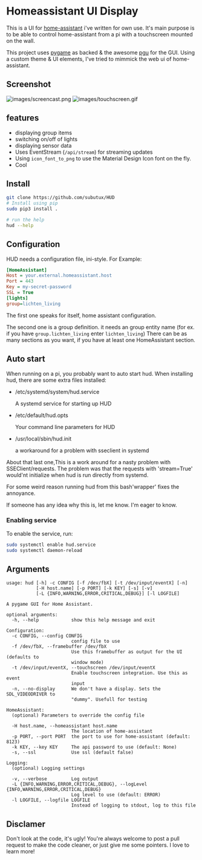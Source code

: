 # Homeassistant UI Display
This is a UI for [home-assistant](http://home-assistant.io) i've
written for own use. It's main purpose is to be able to control
home-assistant from a pi with a touchscreen mounted on the wall.

This project uses [pygame](http://pygame.org) as backed & the awesome
[pgu](https://github.com/parogers/pgu) for the GUI. Using a custom theme
& UI elements, I've tried to mimmick the web ui of home-assistant.

## Screenshot
![images/screencast.png](images/screencast.gif)
![images/touchscreen.gif](images/touchscreen.gif)

## features
* displaying group items
* switching on/off of lights
* displaying sensor data
* Uses EventStream (`/api/stream`) for streaming updates
* Using `icon_font_to_png` to use the Material Design Icon font on the fly.
* Cool

## Install
```bash
git clone https://github.com/subutux/HUD
# Install using pip
sudo pip3 install .

# run the help
hud --help
```

## Configuration

HUD needs a configuration file, ini-style. For Example:

```ini
[HomeAssistant]
Host = your.external.homeassistant.host
Port = 443
Key = my-secret-password
SSL = True
[lights]
group=lichten_living
```

The first one speaks for itself, home assistant configuration.

The second one is a group definition. it needs an group entity name
(for ex. if you have `group.lichten_living` enter `lichten_living`)
There can be as many sections as you want, if you have at least one
HomeAssistant section.

## Auto start

When running on a pi, you probably want to auto start hud.
When installing hud, there are some extra files installed:

- /etc/systemd/system/hud.service

  A systemd service for starting up HUD
- /etc/default/hud.opts

  Your command line parameters for HUD
- /usr/local/sbin/hud.init

  a workaround for a problem with sseclient in systemd

About that last one,This is a work around for a nasty problem with
SSEClient/requests. The problem was that the requests with
'stream=True' would'nt initialize when hud is run directly from
systemd.

For some weird reason running hud from this bash'wrapper' fixes
the annoyance.

If someone has any idea why this is, let me know. I'm eager to know.


### Enabling service

To enable the service, run:

```bash
sudo systemctl enable hud.service
sudo systemctl daemon-reload
```

## Arguments
```
usage: hud [-h] -c CONFIG [-f /dev/fbX] [-t /dev/input/eventX] [-n]
           [-H host.name] [-p PORT] [-k KEY] [-s] [-v]
           [-L {INFO,WARNING,ERROR,CRITICAL,DEBUG}] [-l LOGFILE]

A pygame GUI for Home Assistant.

optional arguments:
  -h, --help            show this help message and exit

Configuration:
  -c CONFIG, --config CONFIG
                        config file to use
  -f /dev/fbX, --framebuffer /dev/fbX
                        Use this framebuffer as output for the UI (defaults to
                        window mode)
  -t /dev/input/eventX, --touchscreen /dev/input/eventX
                        Enable touchscreen integration. Use this as event
                        input
  -n, --no-display      We don't have a display. Sets the SDL_VIDEODRIVER to
                        "dummy". Usefull for testing

HomeAssistant:
  (optional) Parameters to override the config file

  -H host.name, --homeassistant host.name
                        The location of home-assistant
  -p PORT, --port PORT  the port to use for home-assistant (default: 8123)
  -k KEY, --key KEY     The api password to use (default: None)
  -s, --ssl             Use ssl (default false)

Logging:
  (optional) Logging settings

  -v, --verbose         Log output
  -L {INFO,WARNING,ERROR,CRITICAL,DEBUG}, --logLevel {INFO,WARNING,ERROR,CRITICAL,DEBUG}
                        Log level to use (default: ERROR)
  -l LOGFILE, --logfile LOGFILE
                        Instead of logging to stdout, log to this file
```
## Disclamer

Don't look at the code, it's ugly! You're always welcome to post a pull request
to make the code cleaner, or just give me some pointers. I love to learn more!
